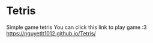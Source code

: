 # Tetris
Simple game tetris 
You can click this link to play game :3 
https://nguyetlt1012.github.io/Tetris/
